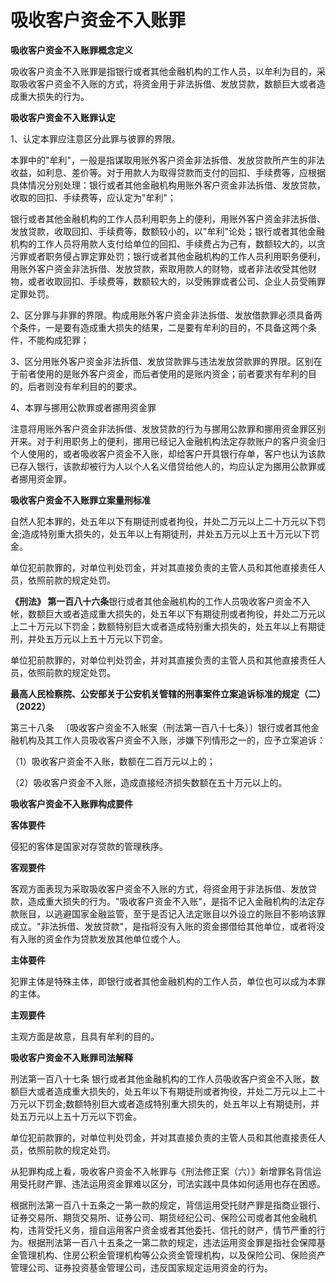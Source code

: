 # 吸收客户资金不入账罪

 
**吸收客户资金不入账罪概念定义**

吸收客户资金不入账罪是指银行或者其他金融机构的工作人员，以牟利为目的，采取吸收客户资金不入账的方式，将资金用于非法拆借、发放贷款，数额巨大或者造成重大损失的行为。

**吸收客户资金不入账罪认定**

1、认定本罪应注意区分此罪与彼罪的界限。

本罪中的"牟利"，一般是指谋取用账外客户资金非法拆借、发放贷款所产生的非法收益，如利息、差价等。对于用款人为取得贷款而支付的回扣、手续费等，应根据具体情况分别处理：银行或者其他金融机构用账外客户资金非法拆借、发放贷款，收取的回扣、手续费等，应认定为"牟利"；

银行或者其他金融机构的工作人员利用职务上的便利，用账外客户资金非法拆借、发放贷款，收取回扣、手续费等，数额较小的，以"牟利"论处；银行或者其他金融机构的工作人员将用款人支付给单位的回扣、手续费占为己有，数额较大的，以贪污罪或者职务侵占罪定罪处罚；银行或者其他金融机构的工作人员利用职务便利，用账外客户资金非法拆借、发放贷款，索取用款人的财物，或者非法收受其他财物，或者收取回扣、手续费等，数额较大的，以受贿罪或者公司、企业人员受贿罪定罪处罚。

2、区分罪与非罪的界限。构成用账外客户资金非法拆借、发放借款罪必须具备两个条件，一是要有造成重大损失的结果，二是要有牟利的目的，不具备这两个条件，不能构成犯罪；

3、区分用账外客户资金非法拆借、发放贷款罪与违法发放贷款罪的界限。区别在于前者使用的是账外客户资金，而后者使用的是账内资金；前者要求有牟利的目的，后者则没有牟利目的的要求。

4、本罪与挪用公款罪或者挪用资金罪

注意将用账外客户资金非法拆借、发放贷款的行为与挪用公款罪和挪用资金罪区别开来。对于利用职务上的便利，挪用已经记入金融机构法定存款账户的客户资金归个人使用的，或者吸收客户资金不入账，却给客户开具银行存单，客户也认为该款已存入银行，该款却被行为人以个人名义借贷给他人的，均应认定为挪用公款罪或者挪用资金罪。

**吸收客户资金不入账罪立案量刑标准**

自然人犯本罪的，处五年以下有期徒刑或者拘役，并处二万元以上二十万元以下罚金;造成特别重大损失的，处五年以上有期徒刑，并处五万元以上五十万元以下罚金。

单位犯前款罪的，对单位判处罚金，并对其直接负责的主管人员和其他直接责任人员，依照前款的规定处罚。

**《刑法》
第一百八十六条**银行或者其他金融机构的工作人员吸收客户资金不入帐，数额巨大或者造成重大损失的，处五年以下有期徒刑或者拘役，并处二万元以上二十万元以下罚金；数额特别巨大或者造成特别重大损失的，处五年以上有期徒刑，并处五万元以上五十万元以下罚金。

单位犯前款罪的，对单位判处罚金，并对其直接负责的主管人员和其他直接责任人员，依照前款的规定处罚。

**最高人民检察院、公安部关于公安机关管辖的刑事案件立案追诉标准的规定（二）（2022）**

第三十八条 
〔吸收客户资金不入帐案（刑法第一百八十七条）〕银行或者其他金融机构及其工作人员吸收客户资金不入账，涉嫌下列情形之一的，应予立案追诉：

（1）吸收客户资金不入账，数额在二百万元以上的；

（2）吸收客户资金不入账，造成直接经济损失数额在五十万元以上的。

 

**吸收客户资金不入账罪构成要件**

**客体要件**

侵犯的客体是国家对存贷款的管理秩序。

**客观要件**

客观方面表现为采取吸收客户资金不入账的方式，将资金用于非法拆借、发放贷款，造成重大损失的行为。"吸收客户资金不入账"，是指不记入金融机构的法定存款账目，以逃避国家金融监管，至于是否记入法定账目以外设立的账目不影响该罪成立。"非法拆借、发放贷款"，是指将没有入账的资金挪借给其他单位，或者将没有入账的资金作为贷款发放其他单位或个人。

**主体要件**

犯罪主体是特殊主体，即银行或者其他金融机构的工作人员，单位也可以成为本罪的主体。

**主观要件**

主观方面是故意，且具有牟利的目的。

**吸收客户资金不入账罪司法解释**

刑法第一百八十七条
银行或者其他金融机构的工作人员吸收客户资金不入账，数额巨大或者造成重大损失的，处五年以下有期徒刑或者拘役，并处二万元以上二十万元以下罚金;数额特别巨大或者造成特别重大损失的，处五年以上有期徒刑，并处五万元以上五十万元以下罚金。

单位犯前款罪的，对单位判处罚金，并对其直接负责的主管人员和其他直接责任人员，依照前款的规定处罚。

从犯罪构成上看，吸收客户资金不入帐罪与《刑法修正案（六）》新增罪名背信运用受托财产罪、违法运用资金罪难以区分，司法实践中具体如何适用也存在困惑。

根据刑法第一百八十五条之一第一款的规定，背信运用受托财产罪是指商业银行、证券交易所、期货交易所、证券公司、期货经纪公司、保险公司或者其他金融机构，违背受托义务，擅自运用客户资金或者其他委托、信托的财产，情节严重的行为。根据刑法第一百八十五条之一第二款的规定，违法运用资金罪是指社会保障基金管理机构、住房公积金管理机构等公众资金管理机构，以及保险公司、保险资产管理公司、证券投资基金管理公司，违反国家规定运用资金的行为。